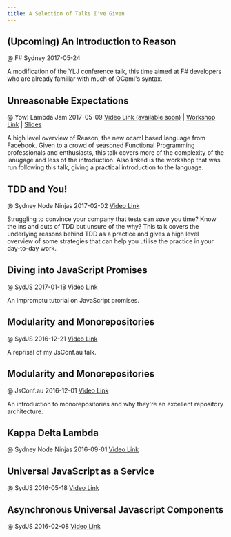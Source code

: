 ```yaml
---
title: A Selection of Talks I've Given
---
```


## (Upcoming) An Introduction to Reason
<span class="post-date">@ F# Sydney 2017-05-24</span>

A modification of the YLJ conference talk, this time aimed at F# developers who are already familiar with much of OCaml's syntax.

## Unreasonable Expectations
<span class="post-date">@ Yow! Lambda Jam 2017-05-09</span>
[Video Link (available soon)](#) | [Workshop Link](https://github.com/bassjacob/ylj-2017-workshop) | [Slides](/presentations/ylj-2017-unreasonable-expectations)

A high level overview of Reason, the new ocaml based language from Facebook. Given to a crowd of seasoned Functional Programming professionals and enthusiasts, this talk covers more of the complexity of the lanugage and less of the introduction. Also linked is the workshop that was run following this talk, giving a practical introduction to the language.

## TDD and You!
<span class="post-date">@ Sydney Node Ninjas 2017-02-02</span>
[Video Link](https://www.youtube.com/watch?v=E2CLAaGi_YI)

Struggling to convince your company that tests can _save_ you time? Know the ins and outs of TDD but unsure of the why? This talk covers the underlying reasons behind TDD as a practice and gives a high level overview of some strategies that can help you utilise the practice in your day-to-day work.

## Diving into JavaScript Promises
<span class="post-date">@ SydJS 2017-01-18</span>
[Video Link](https://www.youtube.com/watch?v=o2DLEc2TNYY)

An impromptu tutorial on JavaScript promises.

## Modularity and Monorepositories
<span class="post-date">@ SydJS 2016-12-21</span>
[Video Link](https://www.youtube.com/watch?v=Qu-5fycc5j8)

A reprisal of my JsConf.au talk.

## Modularity and Monorepositories
<span class="post-date">@ JsConf.au 2016-12-01</span>
[Video Link](https://www.youtube.com/watch?v=7Lr8xYPKG5w)

An introduction to monorepositories and why they're an excellent repository architecture.

## Kappa Delta Lambda
<span class="post-date">@ Sydney Node Ninjas 2016-09-01</span>
[Video Link](https://vimeo.com/181700333)

## Universal JavaScript as a Service
<span class="post-date">@ SydJS 2016-05-18</span>
[Video Link](https://www.youtube.com/watch?v=RKrgC0ueLKw)

## Asynchronous Universal Javascript Components
<span class="post-date">@ SydJS 2016-02-08</span>
[Video Link](https://www.youtube.com/watch?v=pb72ZwjAw3Y)
